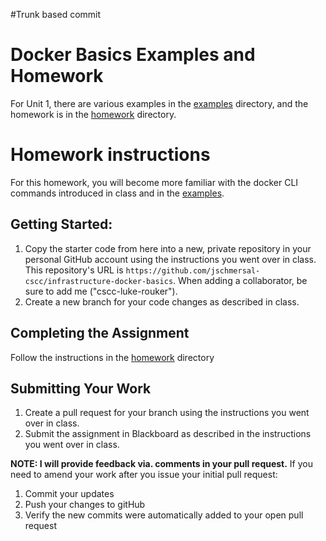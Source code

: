 #Trunk based commit
# Docker Basics Examples and Homework

For Unit 1, there are various examples in the [examples](examples/) directory, and the homework is in the [homework](homework/) directory.

# Homework instructions
For this homework, you will become more familiar with the docker CLI commands introduced in class and in the [examples](examples/).

## Getting Started:

1. Copy the starter code from here into a new, private repository in your personal GitHub account using the instructions you went over in class.  This repository's URL is `https://github.com/jschmersal-cscc/infrastructure-docker-basics`.  When adding a collaborator, be sure to add me ("cscc-luke-rouker").
2. Create a new branch for your code changes as described in class.




## Completing the Assignment

Follow the instructions in the [homework](homework/) directory

## Submitting Your Work

1. Create a pull request for your branch using the instructions you went over in class.
1. Submit the assignment in Blackboard as described in the instructions you went over in class.

__NOTE: I will provide feedback via. comments in your pull request.__
If you need to amend your work after you issue your initial pull request:

1. Commit your updates
1. Push your changes to gitHub
1. Verify the new commits were automatically added to your open pull request


